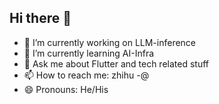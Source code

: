 ## Hi there 👋
- 🔭 I’m currently working on LLM-inference
- 🌱 I’m currently learning AI-Infra
- 💬 Ask me about Flutter and tech related stuff
- 📫 How to reach me: zhihu -@
- 😄 Pronouns: He/His
